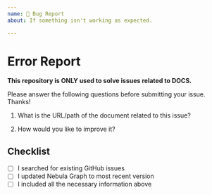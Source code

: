 ```yaml
---
name: 🐛 Bug Report
about: If something isn't working as expected.

---
```


# Error Report

**This repository is ONLY used to solve issues related to DOCS.**

Please answer the following questions before submitting your issue. Thanks!

1. What is the URL/path of the document related to this issue?


2. How would you like to improve it?







## Checklist
<!-- Please check the boxes by putting an x in the [ ] like so: [x] -->

- [ ] I searched for existing GitHub issues
- [ ] I updated Nebula Graph to most recent version
- [ ] I included all the necessary information above
